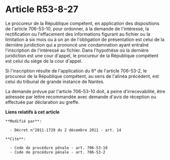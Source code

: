 # Article R53-8-27

Le procureur de la République compétent, en application des dispositions de l'article 706-53-10, pour ordonner, à la demande
de l'intéressé, la rectification ou l'effacement des informations figurant au fichier ou la limitation à six mois ou à un an
de l'obligation de présentation est celui de la dernière juridiction qui a prononcé une condamnation ayant entraîné
l'inscription de l'intéressé au fichier. Dans l'hypothèse où la dernière juridiction est une cour d'appel, le procureur de la
République compétent est celui du siège de la cour d'appel. 

Si l'inscription résulte de l'application du 6° de l'article 706-53-2, le procureur de la République compétent, au sens de
l'alinéa précédent, est celui du tribunal de grande instance de Nantes. 

La demande prévue par l'article 706-53-10 doit, à peine d'irrecevabilité, être adressée par lettre recommandée avec demande
d'avis de réception ou effectuée par déclaration au greffe.

**Liens relatifs à cet article**

	**Modifié par**:

	  - Décret n°2011-1729 du 2 décembre 2011 - art. 14

	**Cite**:

	  - Code de procédure pénale - art. 706-53-10
	  - Code de procédure pénale - art. 706-53-2
